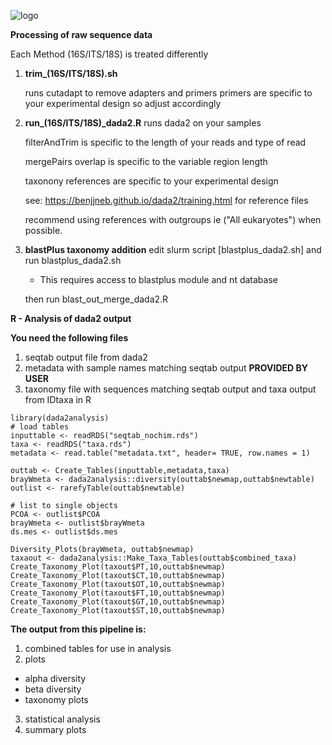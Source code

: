 ![logo](/inst/logos/Picture1.png)

**Processing of raw sequence data**

  Each Method (16S/ITS/18S) is treated differently
  1) **trim_(16S/ITS/18S).sh**
       
       runs cutadapt to remove adapters and primers
       primers are specific to your experimental design so adjust accordingly
  2) **run_(16S/ITS/18S)_dada2.R**
       runs dada2 on your samples
       
       filterAndTrim is specific to the length of your reads and type of read
       
       mergePairs overlap is specific to the variable region length
       
       taxonony references are specific to your experimental design 
       
       see: https://benjjneb.github.io/dada2/training.html for reference files
       
       recommend using references with outgroups ie ("All eukaryotes") when possible. 

  3) **blastPlus taxonomy addition**
  		edit slurm script [blastplus_dada2.sh] and run blastplus_dada2.sh
  		
  		- This requires access to blastplus module and nt database
  		
  		then run blast_out_merge_dada2.R

**R - Analysis of dada2 output**

**You need the following files**
1) seqtab output file from dada2
2) metadata with sample names matching seqtab output **PROVIDED BY USER**
3) taxonomy file with sequences matching seqtab output and taxa output from IDtaxa in R
```
library(dada2analysis)
# load tables
inputtable <- readRDS("seqtab_nochim.rds")
taxa <- readRDS("taxa.rds")
metadata <- read.table("metadata.txt", header= TRUE, row.names = 1)

outtab <- Create_Tables(inputtable,metadata,taxa)
brayWmeta <- dada2analysis::diversity(outtab$newmap,outtab$newtable)
outlist <- rarefyTable(outtab$newtable)

# list to single objects
PCOA <- outlist$PCOA
brayWmeta <- outlist$brayWmeta
ds.mes <- outlist$ds.mes

Diversity_Plots(brayWmeta, outtab$newmap)
taxaout <- dada2analysis::Make_Taxa_Tables(outtab$combined_taxa)
Create_Taxonomy_Plot(taxout$PT,10,outtab$newmap)
Create_Taxonomy_Plot(taxout$CT,10,outtab$newmap)
Create_Taxonomy_Plot(taxout$OT,10,outtab$newmap)
Create_Taxonomy_Plot(taxout$FT,10,outtab$newmap)
Create_Taxonomy_Plot(taxout$GT,10,outtab$newmap)
Create_Taxonomy_Plot(taxout$ST,10,outtab$newmap)
```
**The output from this pipeline is:**
1) combined tables for use in analysis
2) plots
 - alpha diversity
 - beta diversity
 - taxonomy plots
3) statistical analysis
4) summary plots

